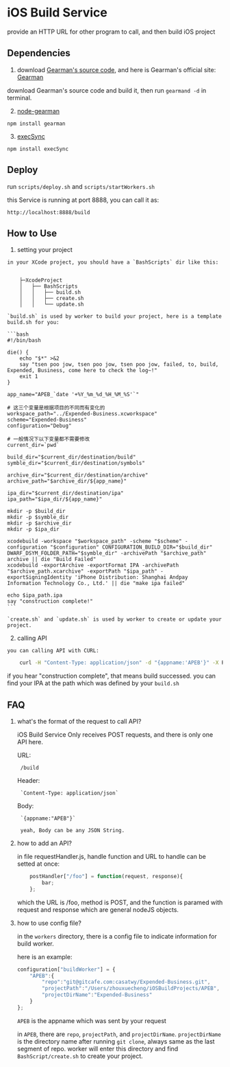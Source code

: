 iOS Build Service
=================

provide an HTTP URL for other program to call, and then build iOS project

Dependencies
------------

1. download [Gearman's source code](https://launchpad.net/gearmand), and here is Gearman's official site: [Gearman](http://gearman.org)

  download Gearman's source code and build it, then run `gearmand -d` in terminal.

2. [node-gearman](https://github.com/mreinstein/node-gearman)

  `npm install gearman`

3. [execSync](https://github.com/mgutz/execSync)

  `npm install execSync`

Deploy
------

  run `scripts/deploy.sh` and `scripts/startWorkers.sh`

  this Service is running at port 8888, you can call it as:

  `http://localhost:8888/build`

How to Use
----------

  1. setting your project
    
    in your XCode project, you should have a `BashScripts` dir like this:


        ├─XcodeProject
        │   ├── BashScripts
        │   │   ├── build.sh
        │   │   ├── create.sh
        │   │   └── update.sh

    `build.sh` is used by worker to build your project, here is a template build.sh for you:

    ```bash
    #!/bin/bash

    die() {
        echo "$*" >&2
        say "tsen poo jow, tsen poo jow, tsen poo jow, failed, to, build, Expended, Business, come here to check the log~!"
        exit 1
    }

    app_name="APEB_`date '+%Y_%m_%d_%H_%M_%S'`"

    # 这三个变量是根据项目的不同而有变化的
    workspace_path="../Expended-Business.xcworkspace"
    scheme="Expended-Business"
    configuration="Debug"

    # 一般情况下以下变量都不需要修改
    current_dir=`pwd`

    build_dir="$current_dir/destination/build"
    symble_dir="$current_dir/destination/symbols"

    archive_dir="$current_dir/destination/archive"
    archive_path="$archive_dir/${app_name}"

    ipa_dir="$current_dir/destination/ipa"
    ipa_path="$ipa_dir/${app_name}"

    mkdir -p $build_dir
    mkdir -p $symble_dir
    mkdir -p $archive_dir
    mkdir -p $ipa_dir

    xcodebuild -workspace "$workspace_path" -scheme "$scheme" -configuration "$configuration" CONFIGURATION_BUILD_DIR="$build_dir" DWARF_DSYM_FOLDER_PATH="$symble_dir" -archivePath "$archive_path" archive || die "Build Failed"
    xcodebuild -exportArchive -exportFormat IPA -archivePath "$archive_path.xcarchive" -exportPath "$ipa_path" -exportSigningIdentity 'iPhone Distribution: Shanghai Andpay  Information Technology Co., Ltd.' || die "make ipa failed"

    echo $ipa_path.ipa
    say "construction complete!"
    ```

    `create.sh` and `update.sh` is used by worker to create or update your project.

  2. calling API
    
    you can calling API with CURL:

```bash
    curl -H "Content-Type: application/json" -d "{appname:'APEB'}" -X POST http://locahost:8888/build
```

if you hear "construction complete", that means build successed. you can find your IPA at the path which was defined by your `build.sh`

FAQ
---

1. what's the format of the request to call API?

    iOS Build Service Only receives POST requests, and there is only one API here.

    URL:

        /build

    Header:

        `Content-Type: application/json`

    Body:

        `{appname:"APEB"}`

        yeah, Body can be any JSON String.

2. how to add an API?

    in file requestHandler.js, handle function and URL to handle can be setted at once:

    ```javascript
        postHandler["/foo"] = function(request, response){
            bar;
        };
    ```

    which the URL is /foo, method is POST, and the function is paramed with request and response which are general nodeJS objects.

3. how to use config file?

    in the `workers` directory, there is a config file to indicate information for build worker.

    here is an example:

    ```javascript
    configuration["buildWorker"] = {
        "APEB":{
            "repo":"git@gitcafe.com:casatwy/Expended-Business.git",
            "projectPath":"/Users/zhouxuecheng/iOSBuildProjects/APEB",
            "projectDirName":"Expended-Business"
        }
    };
    ```

    `APEB` is the appname which was sent by your request

    in `APEB`, there are `repo`, `projectPath`, and `projectDirName`. `projectDirName` is the directory name after running `git clone`, always same as the last segment of repo. worker will enter this directory and find `BashScript/create.sh` to create your project.


